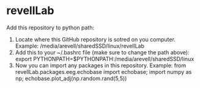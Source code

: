 # revellLab

Add this repository to python path:

1. Locate where this GitHub repository is sotred on you computer. Example: /media/arevell/sharedSSD/linux/revellLab
2. Add this to your ~/.bashrc file (make sure to change the path above): export PYTHONPATH=$PYTHONPATH:/media/arevell/sharedSSD/linux
3. Now you can import any packages in this repository. Example: from revellLab.packages.eeg.echobase import echobase; import numpy as np; echobase.plot_adj(np.random.rand(5,5))
